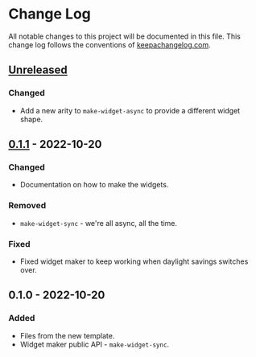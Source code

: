 # Change Log
All notable changes to this project will be documented in this file. This change log follows the conventions of [keepachangelog.com](http://keepachangelog.com/).

## [Unreleased]
### Changed
- Add a new arity to `make-widget-async` to provide a different widget shape.

## [0.1.1] - 2022-10-20
### Changed
- Documentation on how to make the widgets.

### Removed
- `make-widget-sync` - we're all async, all the time.

### Fixed
- Fixed widget maker to keep working when daylight savings switches over.

## 0.1.0 - 2022-10-20
### Added
- Files from the new template.
- Widget maker public API - `make-widget-sync`.

[Unreleased]: https://sourcehost.site/your-name/correct-change/compare/0.1.1...HEAD
[0.1.1]: https://sourcehost.site/your-name/correct-change/compare/0.1.0...0.1.1
